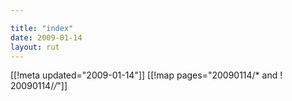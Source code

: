 ```yaml
---

title: "index"
date: 2009-01-14
layout: rut
---
```


[[!meta updated="2009-01-14"]]
[[!map pages="20090114/* and ! 20090114/*/*"]]
